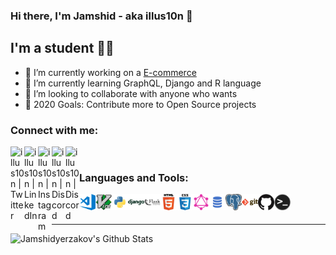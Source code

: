 ### Hi there, I'm Jamshid - aka illus10n 👋

## I'm a student 👨‍🎓
- 🔭 I’m currently working on a [E-commerce](https://github.com/jamshidyerzakov/django-e-commerce)
- 🌱 I’m currently learning GraphQL, Django and R language
- 👯 I’m looking to collaborate with anyone who wants
- 🥅 2020 Goals: Contribute more to Open Source projects

### Connect with me:

[<img align="left" alt="illus10n | Twitter" width="22px" src="https://cdn.jsdelivr.net/npm/simple-icons@v3/icons/twitter.svg" />](twitter)
[<img align="left" alt="illus10n | LinkedIn" width="22px" src="https://cdn.jsdelivr.net/npm/simple-icons@v3/icons/linkedin.svg" />](linkedin)
[<img align="left" alt="illus10n | Instagram" width="22px" src="https://cdn.jsdelivr.net/npm/simple-icons@v3/icons/instagram.svg" />](instagram)
[<img align="left" alt="illus10n | Discord" width="22px" src="https://cdn.jsdelivr.net/npm/simple-icons@v3/icons/discord.svg" />][discord]
[<img align="left" alt="illus10n | Discord" width="22px" src="https://cdn.jsdelivr.net/npm/simple-icons@v3/icons/telegram.svg" />][telegram]

<br />

### Languages and Tools:

<img align="left" alt="Visual Studio Code" width="26px" src="https://raw.githubusercontent.com/github/explore/80688e429a7d4ef2fca1e82350fe8e3517d3494d/topics/visual-studio-code/visual-studio-code.png" />

<img align="left" alt="Vim" width="26px" src="https://raw.githubusercontent.com/github/explore/80688e429a7d4ef2fca1e82350fe8e3517d3494d/topics/vim/vim.png" />

<img align="left" alt="Python" width="26px" src="https://raw.githubusercontent.com/github/explore/80688e429a7d4ef2fca1e82350fe8e3517d3494d/topics/python/python.png" />

<img align="left" alt="Django" width="26px" src="https://raw.githubusercontent.com/github/explore/80688e429a7d4ef2fca1e82350fe8e3517d3494d/topics/django/django.png" />


<img align="left" alt="Flask" width="26px" src="https://raw.githubusercontent.com/github/explore/80688e429a7d4ef2fca1e82350fe8e3517d3494d/topics/flask/flask.png" />

<img align="left" alt="HTML5" width="26px" src="https://raw.githubusercontent.com/github/explore/80688e429a7d4ef2fca1e82350fe8e3517d3494d/topics/html/html.png" />

<img align="left" alt="CSS3" width="26px" src="https://raw.githubusercontent.com/github/explore/80688e429a7d4ef2fca1e82350fe8e3517d3494d/topics/css/css.png" />

<img align="left" alt="GraphQL" width="26px" src="https://raw.githubusercontent.com/github/explore/80688e429a7d4ef2fca1e82350fe8e3517d3494d/topics/graphql/graphql.png" />

<img align="left" alt="SQL" width="26px" src="https://raw.githubusercontent.com/github/explore/80688e429a7d4ef2fca1e82350fe8e3517d3494d/topics/sql/sql.png" />


<img align="left" alt="PostgreSQL" width="26px" src="https://raw.githubusercontent.com/github/explore/80688e429a7d4ef2fca1e82350fe8e3517d3494d/topics/postgresql/postgresql.png" />

<img align="left" alt="Git" width="26px" src="https://raw.githubusercontent.com/github/explore/80688e429a7d4ef2fca1e82350fe8e3517d3494d/topics/git/git.png" />

<img align="left" alt="GitHub" width="26px" src="https://raw.githubusercontent.com/github/explore/78df643247d429f6cc873026c0622819ad797942/topics/github/github.png" />

<img align="left" alt="terminal" width="26px" src="https://raw.githubusercontent.com/github/explore/80688e429a7d4ef2fca1e82350fe8e3517d3494d/topics/terminal/terminal.png" />

<br />
<br />

---

<img align="left" alt="Jamshidyerzakov's Github Stats" src="https://github-readme-stats.codestackr.vercel.app/api?username=jamshidyerzakov&show_icons=true" />


[twitter]: https://twitter.com/illus10n1
[instagram]: https://www.instagram.com/_illus10n_/
[linkedin]: https://www.linkedin.com/in/jamshid-erzakov-7b40871b3/
[discord]: https://discord.com/channels/@me/741917181666918431
[telegram]: https://t.me/jamshidyerzakov/